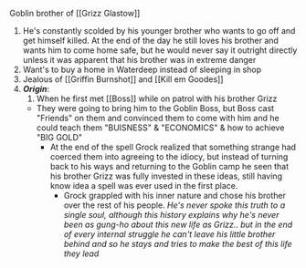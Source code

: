 Goblin brother of [[Grizz Glastow]]

1. He's constantly scolded by his younger brother who wants to go off and get himself killed. At the end of the day he still loves his brother and wants him to come home safe, but he would never say it outright directly unless it was apparent that his brother was in extreme danger
2. Want's to buy a home in Waterdeep instead of sleeping in shop
3. Jealous of [[Griffin Burnshot]] and [[Kill em Goodes]]
4. ***Origin***:
	1. When he first met [[Boss]] while on patrol with his brother Grizz
	- They were going to bring him to the Goblin Boss, but Boss cast "Friends" on them and convinced them to come with him and he could teach them "BUISNESS" & "ECONOMICS" & how to achieve "BIG GOLD"
		- At the end of the spell Grock realized that something strange had coerced them into agreeing to the idiocy, but instead of turning back to his ways and returning to the Goblin camp he seen that his brother Grizz was fully invested in these ideas, still having know idea a spell was ever used in the first place.
			- Grock grappled with his inner nature and chose his brother over the rest of his people. *He's never spoke this truth to a single soul, although this history explains why he's never been as gung-ho about this new life as Grizz.. but in the end of every internal struggle he can't leave his little brother behind and so he stays and tries to make the best of this life they lead*
